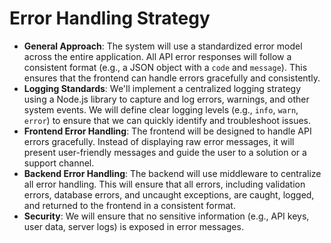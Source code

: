 # Error Handling Strategy

  * **General Approach**: The system will use a standardized error model across the entire application. All API error responses will follow a consistent format (e.g., a JSON object with a `code` and `message`). This ensures that the frontend can handle errors gracefully and consistently.
  * **Logging Standards**: We'll implement a centralized logging strategy using a Node.js library to capture and log errors, warnings, and other system events. We will define clear logging levels (e.g., `info`, `warn`, `error`) to ensure that we can quickly identify and troubleshoot issues.
  * **Frontend Error Handling**: The frontend will be designed to handle API errors gracefully. Instead of displaying raw error messages, it will present user-friendly messages and guide the user to a solution or a support channel.
  * **Backend Error Handling**: The backend will use middleware to centralize all error handling. This will ensure that all errors, including validation errors, database errors, and uncaught exceptions, are caught, logged, and returned to the frontend in a consistent format.
  * **Security**: We will ensure that no sensitive information (e.g., API keys, user data, server logs) is exposed in error messages.